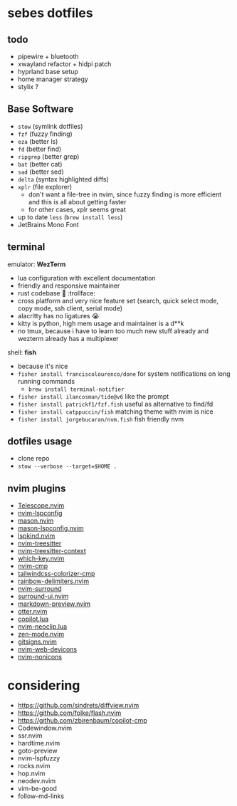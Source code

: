 # sebes dotfiles

## todo

- pipewire + bluetooth
- xwayland refactor + hidpi patch
- hyprland base setup
- home manager strategy
- stylix ?

## Base Software

- `stow` (symlink dotfiles)
- `fzf` (fuzzy finding)
- `eza` (better ls)
- `fd` (better find)
- `ripgrep` (better grep)
- `bat` (better cat)
- `sad` (better sed)
- `delta` (syntax highlighted diffs)
- `xplr` (file explorer)
  - don't want a file-tree in nvim, since fuzzy finding is more efficient and this is all about getting faster
  - for other cases, xplr seems great
- up to date `less` (`brew install less`)
- JetBrains Mono Font

## terminal

emulator: **WezTerm**

- lua configuration with excellent documentation
- friendly and responsive maintainer
- rust codebase :crab: :trollface:
- cross platform and very nice feature set (search, quick select mode, copy mode, ssh client, serial mode)
- alacritty has no ligatures :sob:
- kitty is python, high mem usage and maintainer is a d\*\*k
- no tmux, because i have to learn too much new stuff already and wezterm already has a multiplexer

shell: **fish**

- because it's nice
- `fisher install franciscolourenco/done` for system notifications on long running commands
  - `brew install terminal-notifier`
- `fisher install ilancosman/tide@v6` like the prompt
- `fisher install patrickf1/fzf.fish` useful as alternative to find/fd
- `fisher install catppuccin/fish` matching theme with nvim is nice
- `fisher install jorgebucaran/nvm.fish` fish friendly nvm

## dotfiles usage

- clone repo
- `stow --verbose --target=$HOME .`

## nvim plugins

- [Telescope.nvim](https://github.com/nvim-telescope/telescope.nvim)
- [nvim-lspconfig](https://github.com/neovim/nvim-lspconfig)
- [mason.nvim](https://github.com/williamboman/mason.nvim)
- [mason-lspconfig.nvim](https://github.com/williamboman/mason-lspconfig.nvim)
- [lspkind.nvim](https://github.com/onsails/lspkind.nvim)
- [nvim-treesitter](https://github.com/nvim-treesitter/nvim-treesitter)
- [nvim-treesitter-context](https://github.com/nvim-treesitter/nvim-treesitter-context)
- [which-key.nvim](https://github.com/folke/which-key.nvim)
- [nvim-cmp](https://github.com/hrsh7th/nvim-cmp)
- [tailwindcss-colorizer-cmp](https://github.com/roobert/tailwindcss-colorizer-cmp.nvim)
- [rainbow-delimiters.nvim](https://github.com/hiphish/rainbow-delimiters.nvim)
- [nvim-surround](https://github.com/kylechui/nvim-surround)
- [surround-ui.nvim](https://github.com/roobert/surround-ui.nvim)
- [markdown-preview.nvim](https://github.com/iamcco/markdown-preview.nvim)
- [otter.nvim](https://github.com/jmbuhr/otter.nvim)
- [copilot.lua](https://github.com/zbirenbaum/copilot.lua)
- [nvim-neoclip.lua](https://github.com/AckslD/nvim-neoclip.lua)
- [zen-mode.nvim](https://github.com/folke/zen-mode.nvim)
- [gitsigns.nvim](https://github.com/lewis6991/gitsigns.nvim)
- [nvim-web-devicons](https://github.com/nvim-tree/nvim-web-devicons)
- [nvim-nonicons](https://github.com/yamatsum/nvim-nonicons)

# considering

- https://github.com/sindrets/diffview.nvim
- https://github.com/folke/flash.nvim
- https://github.com/zbirenbaum/copilot-cmp
- Codewindow.nvim
- ssr.nvim
- hardtime.nvim
- goto-preview
- nvim-lspfuzzy
- rocks.nvim
- hop.nvim
- neodev.nvim
- vim-be-good
- follow-md-links
